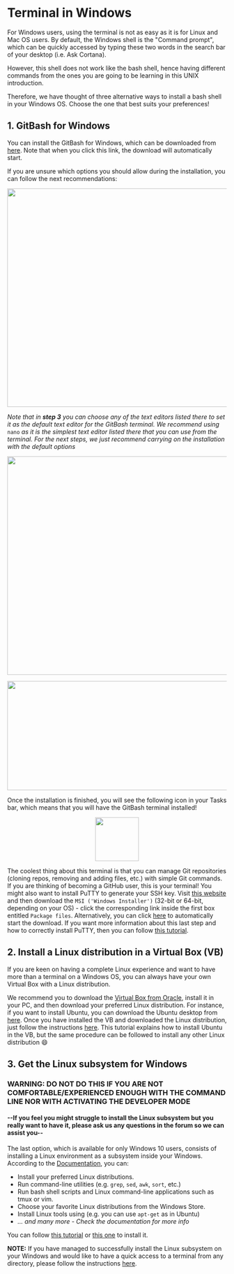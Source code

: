 # Terminal in Windows 

For Windows users, using the terminal is not as easy as it is for Linux and Mac OS users.
By default, the Windows shell is the "Command prompt", which can be quickly accessed by
typing these two words in the search bar of your desktop (i.e. Ask Cortana).

However, this shell does not work like the bash shell, hence having different
commands from the ones you are going to be learning in this UNIX introduction.

Therefore, we have thought of three alternative ways to install a bash shell in your Windows OS.
Choose the one that best suits your preferences!

## 1. GitBash for Windows
You can install the GitBash for Windows, which can be downloaded from
[here](https://git-scm.com/download/win). Note that when you click this link, the 
download will automatically start.

If you are unsure which options you should allow during the installation,
you can follow the next recommendations:

<p align="center">
  <img width="700" height="500" src="https://github.com/sabifo4/II_SRUK_Scientific_Computing/blob/master/figs/00_Winsteps1-4.png">
</p>

*Note that in **step 3** you can choose any of the text editors listed there to set it as the default text editor for the GitBash terminal. We recommend using* `nano` *as it is the simplest text editor listed there that you can use from the terminal. For the next steps, we just recommend carrying on the installation with the default options* 

<p align="center">
  <img width="700" height="500" src="https://github.com/sabifo4/II_SRUK_Scientific_Computing/blob/master/figs/01_Winsteps5-8.png">
</p>
<p align="center">
  <img width="600" height="250" src="https://github.com/sabifo4/II_SRUK_Scientific_Computing/blob/master/figs/02_Winsteps9-10.png">
</p>

Once the installation is finished, you will see the following icon in your Tasks bar,
which means that you will have the GitBash terminal installed!

<p align="center">
  <img width="100" height="100" src="https://mccarter.gallerycdn.vsassets.io/extensions/mccarter/start-git-bash/1.2.1/1499505567572/Microsoft.VisualStudio.Services.Icons.Small">
</p>


The coolest thing about this terminal is that you can manage Git
repositories (cloning repos, removing and adding files, etc.)
with simple Git commands. If you are thinking of becoming a GitHub user,
this is your terminal! You might also want to install
PuTTY to generate your SSH key. Visit [this website](https://www.chiark.greenend.org.uk/~sgtatham/putty/latest.html) and then download the 
`MSI ('Windows Installer')` (32-bit or 64-bit, depending on your OS) - click the corresponding link inside 
the first box entitled `Package files`. Alternatively, you can click 
[here](https://the.earth.li/~sgtatham/putty/latest/w64/putty-64bit-0.70-installer.msi) to automatically start the download.
If you want more information about this last step and how to correctly install 
PuTTY, then you can follow [this tutorial](https://www.siteground.com/kb/How_to_generate_an_SSH_key_on_Windows_using_PuTTY/).

## 2. Install a Linux distribution in a Virtual Box (VB)
If you are keen on having a complete Linux experience and want to have more than a terminal on a Windows OS,
you can always have your own Virtual Box with a Linux distribution.

We recommend you to download the [Virtual Box from Oracle](https://www.virtualbox.org/), 
install it in your PC, and then download your preferred Linux distribution. For instance, if you want to install Ubuntu, you can download the Ubuntu desktop from [here](https://www.ubuntu.com/download/desktop). Once you have installed the
VB and downloaded the Linux distribution, just follow the
instructions [here](http://www.psychocats.net/ubuntu/virtualbox). 
This tutorial explains how to install Ubuntu in the VB, but the same procedure
can be followed to install any other Linux distribution :smile: 

## 3. Get the Linux subsystem for Windows

### **WARNING: DO NOT DO THIS IF YOU ARE NOT COMFORTABLE/EXPERIENCED ENOUGH WITH THE COMMAND LINE NOR WITH ACTIVATING THE DEVELOPER MODE**
#### **--If you feel you might struggle to install the Linux subsystem but you really want to have it, please ask us any questions in the forum so we can assist you--**

The last option, which is available for only Windows 10 users, consists of
installing a Linux environment as a subsystem inside your Windows.
According to the [Documentation](https://docs.microsoft.com/en-us/windows/wsl/about), you can:

* Install your preferred Linux distributions.
* Run command-line utilities (e.g. `grep`, `sed`, `awk`, `sort`, etc.)
* Run bash shell scripts and Linux command-line applications such as tmux or vim.
* Choose your favorite Linux distributions from the Windows Store.
* Install Linux tools using (e.g. you can use `apt-get` as in Ubuntu)
* *... and many more - Check the documentation for more info*

You can follow [this tutorial](https://docs.microsoft.com/en-us/windows/wsl/install-win10) or 
[this one](https://www.onmsft.com/news/how-to-install-windows-10s-linux-subsystem-on-your-pc) to
install it.

**NOTE:** If you have managed to successfully install the Linux subsystem on your Windows 
and would like to have a quick access to a terminal from any directory, 
please follow the instructions [here](https://www.windowscentral.com/how-launch-bash-shell-right-click-context-menu-windows-10).
